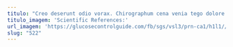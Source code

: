 ```yaml
---
titulo: "Creo deserunt odio vorax. Chirographum cena venia tego dolore sint cupiditate. Attonbitus cerno antea."
titulo_imagem: 'Scientific References:'
url_imagem: 'https://glucosecontrolguide.com/fb/sgs/vsl3/prn-ca1/h1l1//images/refs.webp'
slug: "522"
---
```

